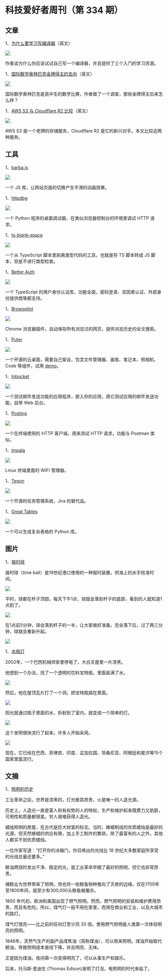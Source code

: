 # 科技爱好者周刊（第 334 期）

## 文章

1、[为什么要学习写编译器](https://takashiidobe.com/gen/writing-compilers)（英文）

![](https://cdn.beekka.com/blogimg/asset/202405/bg2024051601.webp)

作者谈为什么你应该试试自己写一个编译器，并且提供了三个入门的学习资源。

1、[国际数学奥林匹克金牌得主的去向](https://xquant.substack.com/p/where-have-the-international-math-0d9)（英文）

![](https://cdn.beekka.com/blogimg/asset/202408/bg2024080406.webp)

国际数学奥林匹克是高中生的数学比赛，作者做了一个调查，那些金牌得主后来怎么样？

1、[AWS S3 与 Cloudflare R2 比较](https://kerkour.com/aws-s3-vs-cloudflare-r2-price-performance-user-experience)（英文）

![](https://cdn.beekka.com/blogimg/asset/202411/bg2024112805.webp)

AWS S3 是一个老牌的存储服务，Cloudflare R2 是它的新兴对手。本文比较这两种服务。

## 工具

1、[barba.js](https://barba.js.org/)

![](https://cdn.beekka.com/blogimg/asset/202403/bg2024033002.webp)

一个 JS 库，让网站页面的切换产生平滑的动画效果。

1、[httpdbg](https://github.com/cle-b/httpdbg)

![](https://cdn.beekka.com/blogimg/asset/202409/bg2024092810.webp)

一个 Python 程序的桌面调试器，在类似浏览器控制台的环境里调试 HTTP 请求。

1、[ts-blank-space](https://github.com/bloomberg/ts-blank-space)

![](https://cdn.beekka.com/blogimg/asset/202409/bg2024092811.webp)

一个从 TypeScript 脚本里剥离类型代码的工具，也就是将 TS 脚本转成 JS 脚本，但是不进行类型检查。

1、[Better Auth](https://github.com/better-auth/better-auth)

![](https://cdn.beekka.com/blogimg/asset/202409/bg2024092901.webp)

一个 TypeScript 的用户身份认证库，功能全面，密码登录、双因素认证、外部身份提供商等都支持。

1、[Browspilot](https://browspilot.com/)

![](https://cdn.beekka.com/blogimg/asset/202407/bg2024070505.webp)

Chrome 浏览器插件，自动保存所有浏览过的网页，提供浏览历史的全文搜索。

1、[Puter](https://github.com/HeyPuter/puter)

![](https://cdn.beekka.com/blogimg/asset/202407/bg2024070506.webp)

一个开源的云桌面，需要自己架设，包含文件管理器、画笔、笔记本、照相机、Code 等组件，试用 [demo](https://puter.com/)。

1、[Inbucket](https://inbucket.org/)

![](https://cdn.beekka.com/blogimg/asset/202407/bg2024070709.webp)

一个测试邮件发送功能的应用程序，嵌入你的应用，用它测试应用的邮件发送功能，自带 Web 后台。

1、[Posting](https://github.com/darrenburns/posting)

![](https://cdn.beekka.com/blogimg/asset/202407/bg2024070711.webp)

一个在终端使用的 HTTP 客户端，用来测试 HTTP 请求，功能与 Postman 类似。

1、[impala](https://github.com/pythops/impala)

![](https://cdn.beekka.com/blogimg/asset/202407/bg2024070810.webp)

Linux 终端里面的 WIFI 管理器。

1、[Tegon](https://github.com/tegonhq/tegon)

![](https://cdn.beekka.com/blogimg/asset/202407/bg2024070905.webp)

一个开源的任务管理系统，Jira 的替代品。

1、[Great Tables](https://github.com/posit-dev/great-tables)

![](https://cdn.beekka.com/blogimg/asset/202404/bg2024040402.webp)

一个可以生成复杂表格的 Python 库。

## 图片

1、[报时球](https://en.wikipedia.org/wiki/Time_ball)

报时球（time ball）是19世纪港口使用的一种报时装置，供海上的水手校准时间。

![](https://cdn.beekka.com/blogimg/asset/202311/bg2023111506.webp)

平时，球都在杆子顶部。每天下午1点，球就会落到杆子的底部，看到的人就知道1点到了。

![](https://cdn.beekka.com/blogimg/asset/202311/bg2023111507.webp)

在1点前5分钟，球会落到杆子的一半，让大家做好准备。完全落下后，过了两三分钟，球就会重新升起。

![](https://cdn.beekka.com/blogimg/asset/202311/bg2023111508.webp)

1、[水瓶灯](https://www.bbc.co.uk/news/magazine-23536914)

2002年，一个巴西机械师家里停电了，大白天屋里一片漆黑。

他想到一个办法，找了一个透明的饮料宝特瓶，里面装满了水。

![](https://cdn.beekka.com/blogimg/asset/202407/bg2024073005.webp)

然后，他在屋顶瓦片打了一个洞，把宝特瓶插在里面。

![](https://cdn.beekka.com/blogimg/asset/202407/bg2024073006.webp)

阳光就通过瓶子里面的水，折射到了室内，就变成一个简单的灯。

![](https://cdn.beekka.com/blogimg/asset/202407/bg2024073007.webp)

这个发明很快流行了起来，许多人开始采用。

![](https://cdn.beekka.com/blogimg/asset/202407/bg2024073008.webp)

现在，它已经在巴西、菲律宾、印度、孟加拉国、坦桑尼亚、阿根廷和斐济等15个国家里面流行。

## 文摘

1、[照明的历史](https://bigthink.com/the-past/genius-and-blood-how-cheap-light-transformed-civilization/)

工业革命之前，世界是漆黑的，灯光极其昂贵，火是唯一的人造光源。

历史上，人造光一直是富人和有权势的人的特权，生产和维护起来既费力又肮脏，可用性和质量都很差。穷人很难获得人造光。

蜡烛照明的房屋，在古代是巨大财富的标志。当时，蜂蜡制成的优质蜡烛是最好的光源，但天然蜂蜡的供应有限，加上手工制作的繁琐，除了最富有的人之外，其他人都买不到优质蜡烛。

一位作家写道：“打开你的冰箱门，你召唤出的光线比 18 世纪大多数家庭所享受的光线总量还要多。”

鲸油燃烧时发出干净、稳定的光，是工业革命早期了最好的照明，但它也非常昂贵。

捕鲸业为世界带来了照明，但也将一些鲸鱼物种推向了灭绝的边缘。仅在1700年至1800年间，就至少有300,000头鲸鱼被屠杀。

1800 年代初，欧洲和美国出现了燃气照明。然而，燃气照明的安装和维护费用昂贵，而且有危险。所以，煤气灯一般不用在家里，而用在商业和工业，以及大城市的路灯。

煤气灯很亮——比之前的任何灯至少亮 20 倍。使用燃气照明是人类第一次体验明亮的照明。
 
1846年，天然气生产的副产品煤焦油（简称煤油），可以用来照明。煤油开始取代鲸油，导致照明成本直线下降，并且明亮、无味。

正是因为煤油，夜间第一次变得明亮了，可以从事生产和娱乐。

后来，托马斯·爱迪生 (Thomas Edison)发明了灯泡，电照明的时代来临了。


